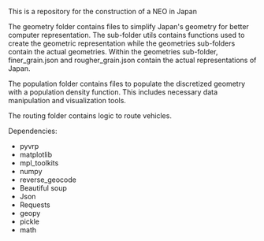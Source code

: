 This is a repository for the construction of a NEO in Japan

The geometry folder contains files to simplify Japan's geometry for better computer representation. The sub-folder utils contains functions
used to create the geometric representation while the geometries sub-folders contain the actual geometries. Within the geometries sub-folder, finer_grain.json and rougher_grain.json contain the actual representations of Japan.

The population folder contains files to populate the discretized geometry with a population density function. This includes
necessary data manipulation and visualization tools. 

The routing folder contains logic to route vehicles.

Dependencies:
- pyvrp
- matplotlib
- mpl_toolkits
- numpy
- reverse_geocode
- Beautiful soup
- Json
- Requests
- geopy
- pickle
- math




